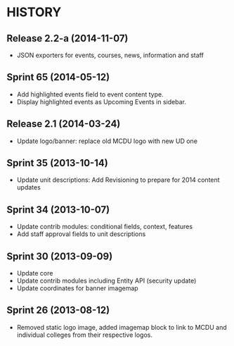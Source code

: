 HISTORY
=======

Release 2.2-a (2014-11-07)
--------------------------

- JSON exporters for events, courses, news, information and staff

Sprint 65 (2014-05-12)
----------------------

- Add highlighted events field to event content type.
- Display highlighted events as Upcoming Events in sidebar.

Release 2.1 (2014-03-24)
------------------------

- Update logo/banner: replace old MCDU logo with new UD one

Sprint 35 (2013-10-14)
----------------------

- Update unit descriptions: Add Revisioning to prepare for 2014 content
  updates

Sprint 34 (2013-10-07)
----------------------

- Update contrib modules: conditional fields, context, features
- Add staff approval fields to unit descriptions

Sprint 30 (2013-09-09)
----------------------

- Update core
- Update contrib modules including Entity API (security update)
- Update coordinates for banner imagemap

Sprint 26 (2013-08-12)
----------------------

- Removed static logo image, added imagemap block to link to MCDU and
  individual colleges from their respective logos.
